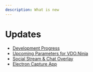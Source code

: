 ```yaml
---
description: What is new
---
```


# Updates

* [Development Progress](https://updates.vdo.ninja/)
* [Upcoming Parameters for VDO.Ninja](../advanced-settings/upcoming-parameters/)
* [Social Stream & Chat Overlay](social-stream-and-chat-overlay-updates.md)
* [Electron Capture App](electron-capture-app-updates.md)
